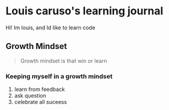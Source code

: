 # Louis caruso's learning journal

Hi! Im louis, and Id like to learn code

## Growth Mindset
> Growth mindset is that win or learn 

### Keeping myself in a growth mindset
1. learn from feedback
1. ask question 
1. celebrate all suceess
